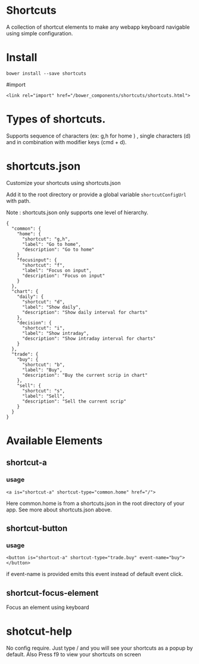 # Shortcuts

A collection of shortcut elements to make any webapp keyboard navigable using simple configuration.


# Install

```
bower install --save shortcuts

```

#import

```
<link rel="import" href="/bower_components/shortcuts/shortcuts.html">
```

# Types of shortcuts.

Supports sequence of characters (ex: g,h for home ) , single characters (d) and in combination with modifier keys (cmd + d).


# shortcuts.json

Customize your shortcuts using shortcuts.json

Add it to the root directory or provide a global variable `shortcutConfigUrl` with path.

Note : shortcuts.json only supports one level of hierarchy.

```
{
  "common": {
    "home": {
      "shortcut": "g,h",
      "label": "Go to home",
      "description": "Go to home"
    }
    "focusinput": {
      "shortcut": "f",
      "label": "Focus on input",
      "description": "Focus on input"
    }
  },
  "chart": {
    "daily": {
      "shortcut": "d",
      "label": "Show daily",
      "description": "Show daily interval for charts"
    },
    "decision": {
      "shortcut": "i",
      "label": "Show intraday",
      "description": "Show intraday interval for charts"
    }
  },
  "trade": {
    "buy": {
      "shortcut": "b",
      "label": "Buy",
      "description": "Buy the current scrip in chart"
    },
    "sell": {
      "shortcut": "s",
      "label": "Sell",
      "description": "Sell the current scrip"
    }
  }
}

```


# Available Elements

## shortcut-a

### usage

```
<a is="shortcut-a" shortcut-type="common.home" href="/">
```

Here common.home is from a shortcuts.json in the root directory of your app. See more about shortcuts.json above.

## shortcut-button

### usage

```
<button is="shortcut-a" shortcut-type="trade.buy" event-name="buy"></button>
```

if event-name is provided emits this event instead of default event click.


## shortcut-focus-element

<shortcut-focus-element element-type="body /deep/ #myinput" shortcut-type="common.focusinput"></shortcut-focus-element>

Focus an element using keyboard


# shotcut-help

No config require. Just type / and you will see your shortcuts as a popup by default. Also Press f9 to view your shortcuts on screen